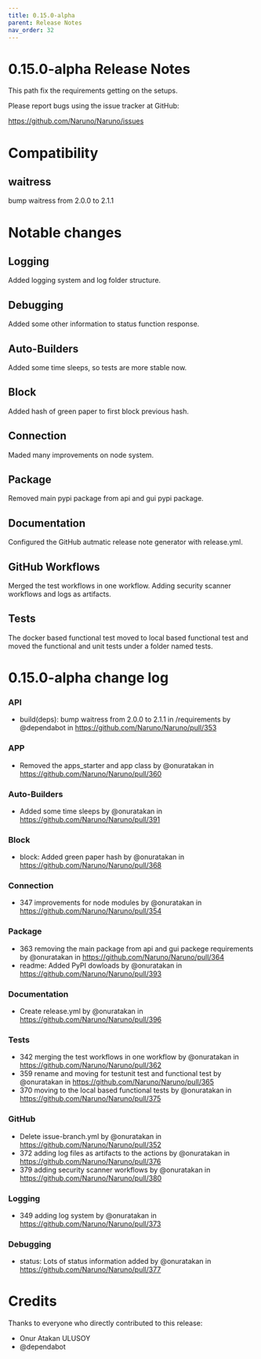 ```yaml
---
title: 0.15.0-alpha
parent: Release Notes
nav_order: 32
---
```


# 0.15.0-alpha Release Notes

This path fix the requirements getting on the setups.

Please report bugs using the issue tracker at GitHub:

<https://github.com/Naruno/Naruno/issues>

# Compatibility

## waitress

bump waitress from 2.0.0 to 2.1.1

# Notable changes

## Logging

Added logging system and log folder structure.

## Debugging

Added some other information to status function response.

## Auto-Builders

Added some time sleeps, so tests are more stable now.

## Block

Added hash of green paper to first block previous hash.

## Connection

Maded many improvements on node system.

## Package

Removed main pypi package from api and gui pypi package.

## Documentation

Configured the GitHub autmatic release note generator with release.yml.

## GitHub Workflows

Merged the test workflows in one workflow. Adding security scanner workflows and logs as artifacts.

## Tests

The docker based functional test moved to local based functional test
and moved the functional and unit tests under a folder named tests.

# 0.15.0-alpha change log

### API

- build(deps): bump waitress from 2.0.0 to 2.1.1 in /requirements by @dependabot in https://github.com/Naruno/Naruno/pull/353

### APP

- Removed the apps_starter and app class by @onuratakan in https://github.com/Naruno/Naruno/pull/360

### Auto-Builders

- Added some time sleeps by @onuratakan in https://github.com/Naruno/Naruno/pull/391

### Block

- block: Added green paper hash by @onuratakan in https://github.com/Naruno/Naruno/pull/368

### Connection

- 347 improvements for node modules by @onuratakan in https://github.com/Naruno/Naruno/pull/354

### Package

- 363 removing the main package from api and gui packege requirements by @onuratakan in https://github.com/Naruno/Naruno/pull/364
- readme: Added PyPI dowloads by @onuratakan in https://github.com/Naruno/Naruno/pull/393

### Documentation

- Create release.yml by @onuratakan in https://github.com/Naruno/Naruno/pull/396

### Tests

- 342 merging the test workflows in one workflow by @onuratakan in https://github.com/Naruno/Naruno/pull/362
- 359 rename and moving for testunit test and functional test by @onuratakan in https://github.com/Naruno/Naruno/pull/365
- 370 moving to the local based functional tests by @onuratakan in https://github.com/Naruno/Naruno/pull/375

### GitHub

- Delete issue-branch.yml by @onuratakan in https://github.com/Naruno/Naruno/pull/352
- 372 adding log files as artifacts to the actions by @onuratakan in https://github.com/Naruno/Naruno/pull/376
- 379 adding security scanner workflows by @onuratakan in https://github.com/Naruno/Naruno/pull/380

### Logging

- 349 adding log system by @onuratakan in https://github.com/Naruno/Naruno/pull/373

### Debugging

- status: Lots of status information added by @onuratakan in https://github.com/Naruno/Naruno/pull/377

# Credits

Thanks to everyone who directly contributed to this release:

- Onur Atakan ULUSOY
- @dependabot
